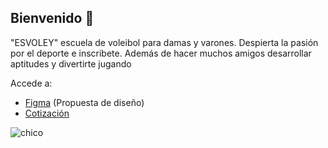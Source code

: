 ## Bienvenido 👋
"ESVOLEY" escuela de voleibol para damas y varones.
Despierta la pasión por el deporte e inscribete. Además de hacer muchos amigos desarrollar aptitudes y divertirte jugando

Accede a:
- [Figma](https://www.figma.com/design/cHJTc0BV3vOWdVINu0Cjgs/EsVoley?node-id=0-1&t=U1GygToSog48qfXc-1) (Propuesta de diseño)
- [Cotización](https://github.com/Esvoley/.github/wiki/Cotizaci%C3%B3n)

![chico](https://github.com/user-attachments/assets/12106976-52cb-4e4f-bdbe-756c70775a01)
